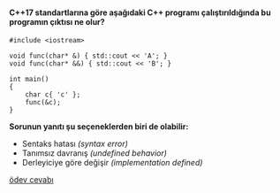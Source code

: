 #### C++17 standartlarına göre aşağıdaki C++ programı çalıştırıldığında bu programın çıktısı ne olur?

```
#include <iostream>
 
void func(char* &) { std::cout << 'A'; }
void func(char* &&) { std::cout << 'B'; }
 
int main()
{
	char c{ 'c' };
	func(&c);
}
```

__Sorunun yanıtı şu seçeneklerden biri de olabilir:__

+ Sentaks hatası *(syntax error)*
+ Tanımsız davranış *(undefined behavior)*
+ Derleyiciye göre değişir *(implementation defined)*

[ödev cevabı](https://www.youtube.com/watch?v=GsuQ_AEhjRw)

